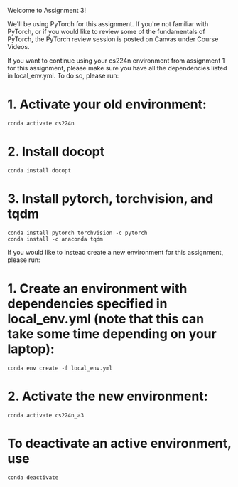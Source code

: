 Welcome to Assignment 3!

We'll be using PyTorch for this assignment. If you're not familiar with PyTorch, or if you would like to review some of the fundamentals of PyTorch, the PyTorch review session is posted on Canvas under Course Videos.

If you want to continue using your cs224n environment from assignment 1 for this assignment, please make sure you have all the dependencies listed in local_env.yml. To do so, please run:

# 1. Activate your old environment:

    conda activate cs224n

# 2. Install docopt

    conda install docopt

# 3. Install pytorch, torchvision, and tqdm

    conda install pytorch torchvision -c pytorch
    conda install -c anaconda tqdm


If you would like to instead create a new environment for this assignment, please run:

# 1. Create an environment with dependencies specified in local_env.yml (note that this can take some time depending on your laptop):

    conda env create -f local_env.yml

# 2. Activate the new environment:

    conda activate cs224n_a3


# To deactivate an active environment, use

    conda deactivate

